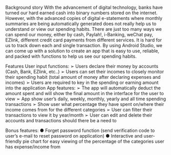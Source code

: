 Background story
       With the advancement of digital technology, banks have turned our hard earned cash into binary numbers stored on the internet. However, with the advanced copies of digital e-statements where monthly summaries are being automatically generated does not really help us to understand or view our spending habits. There are just too many ways we can spend our money, either by cash, Paylah!, i-Banking, weChat pay, EZlink, different credit card payments from different services. It is hard for us to track down each and single transaction.
        By using Android Studio, we can come up with a solution to create an app that is easy to use, reliable, and packed with functions to help us see our spending habits.

Features
User input functions:
➢	Users declare their money by accounts (Cash, Bank, EZlink, etc..)
➢	Users can set their incomes to closely monitor their spending habit (total amount of money after declaring expenses and incomes)
➢	Users are required to key in the spending or earning amount into the application
App features:
➢	The app will automatically deduct the amount spent and will show the final amount in the interface for the user to view
➢	App show user’s daily, weekly, monthly, yearly and all time spending transactions
➢	Show user what percentage they have spent on/where their income comes from for the different categories
➢	User can filter their transactions to view it by year/month
➢	User can edit and delete their accounts and transactions should there be a need to

Bonus features:
●	Forget password function (send verification code to user’s e-mail to reset password on application)
●	Interactive and user-friendly pie chart for easy viewing of the percentage of the categories user has expense/income from
